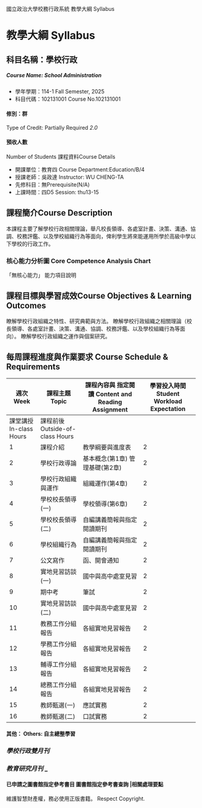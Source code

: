 國立政治大學校務行政系統 教學大綱 Syllabus
# 教學大綱 Syllabus
##  科目名稱：學校行政
#####  Course Name: School Administration
  * 學年學期：114-1 Fall Semester, 2025 
  * 科目代碼：102131001 Course No.102131001
#### 修別：群
Type of Credit: Partially Required 
_2.0_
#### 預收人數
Number of Students
課程資料Course Details
  * 開課單位：教育四 Course Department:Education/B/4 
  * 授課老師：吳政達 Instructor: WU CHENG-TA 
  * 先修科目：無Prerequisite(N/A)
  * 上課時間：四D5 Session: thu13-15
##  課程簡介Course Description
本課程主要了解學校行政相關理論，舉凡校長領導、各處室計畫、決策、溝通、協調、校務評鑑、以及學校組織行為等面向，俾利學生將來能運用所學於高級中學以下學校的行政工作。
###  核心能力分析圖 Core Competence Analysis Chart
「無核心能力」 
能力項目說明
##  課程目標與學習成效Course Objectives & Learning Outcomes 
瞭解學校行政組織之特性、研究典範與方法。
瞭解學校行政組織之相關理論（校長領導、各處室計畫、決策、溝通、協調、校務評鑑、以及學校組織行為等面向）。
瞭解學校行政組織之運作與個案研究。
##  每周課程進度與作業要求 Course Schedule & Requirements
週次 Week |  課程主題 Topic |  課程內容與 指定閱讀 Content and Reading Assignment |  學習投入時間 Student Workload Expectation  
---|---|---|---  
課堂講授 In-class Hours |  課程前後 Outside-of-class Hours  
1 |  課程介紹 |  教學綱要與進度表 |  2 |  6  
2 |  學校行政導論 |  基本概念(第1章) 管理基礎(第2章) |  2 |  6  
3 |  學校行政組織與運作 |  組織運作(第4章) |  2 |  6  
4 |  學校校長領導(一) |  學校領導(第6章) |  2 |  6  
5 | 學校校長領導(二) |  自編講義簡報與指定閱讀期刊 |  2 |  6  
6 |  學校組織行為 |  自編講義簡報與指定閱讀期刊 |  2 |  6  
7 |  公文寫作 |  函、開會通知 |  2 |  6  
8 |  實地見習訪談(一) |  國中與高中處室見習 |  2 |  6  
9 |  期中考 |  筆試 |  2 |  6  
10 |  實地見習訪談(二) |  國中與高中處室見習 |  2 |  6  
11 |  教務工作分組報告 |  各組實地見習報告 |  2 |  6  
12 |  學務工作分組報告 |  各組實地見習報告 |  2 |  6  
13 |  輔導工作分組報告 |  各組實地見習報告 |  2 |  6  
14 |  總務工作分組報告 |  各組實地見習報告 |  2 |  6  
15 |  教師甄選(一) |  應試實務 |  2 |  6  
16 |  教師甄選(二) |  口試實務 |  2 |  6  
####  其他： Others: 自主總整學習 
### _學校行政雙月刊_
###  _教育研究月刊_ _
####  已申請之圖書館指定參考書目  圖書館指定參考書查詢 |相關處理要點
維護智慧財產權，務必使用正版書籍。 Respect Copyright.